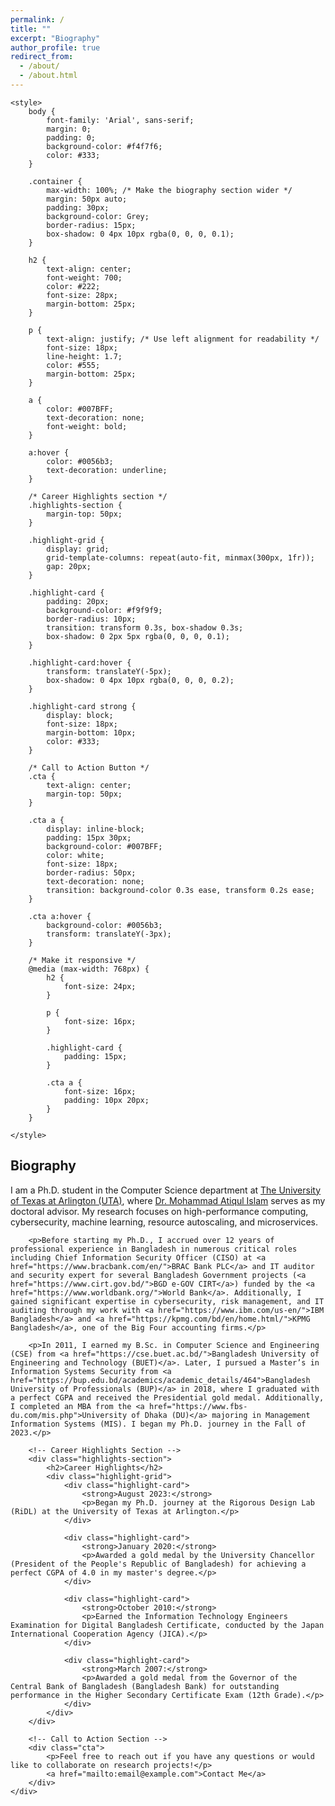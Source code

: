 ```yaml
---
permalink: /
title: ""
excerpt: "Biography"
author_profile: true
redirect_from: 
  - /about/
  - /about.html
---
```


<html lang="en">
<head>
    <meta charset="UTF-8">
    <meta name="viewport" content="width=device-width, initial-scale=1.0">
    
    <style>
        body {
            font-family: 'Arial', sans-serif;
            margin: 0;
            padding: 0;
            background-color: #f4f7f6;
            color: #333;
        }

        .container {
            max-width: 100%; /* Make the biography section wider */
            margin: 50px auto;
            padding: 30px;
            background-color: Grey;
            border-radius: 15px;
            box-shadow: 0 4px 10px rgba(0, 0, 0, 0.1);
        }

        h2 {
            text-align: center;
            font-weight: 700;
            color: #222;
            font-size: 28px;
            margin-bottom: 25px;
        }

        p {
            text-align: justify; /* Use left alignment for readability */
            font-size: 18px;
            line-height: 1.7;
            color: #555;
            margin-bottom: 25px;
        }

        a {
            color: #007BFF;
            text-decoration: none;
            font-weight: bold;
        }

        a:hover {
            color: #0056b3;
            text-decoration: underline;
        }

        /* Career Highlights section */
        .highlights-section {
            margin-top: 50px;
        }

        .highlight-grid {
            display: grid;
            grid-template-columns: repeat(auto-fit, minmax(300px, 1fr));
            gap: 20px;
        }

        .highlight-card {
            padding: 20px;
            background-color: #f9f9f9;
            border-radius: 10px;
            transition: transform 0.3s, box-shadow 0.3s;
            box-shadow: 0 2px 5px rgba(0, 0, 0, 0.1);
        }

        .highlight-card:hover {
            transform: translateY(-5px);
            box-shadow: 0 4px 10px rgba(0, 0, 0, 0.2);
        }

        .highlight-card strong {
            display: block;
            font-size: 18px;
            margin-bottom: 10px;
            color: #333;
        }

        /* Call to Action Button */
        .cta {
            text-align: center;
            margin-top: 50px;
        }

        .cta a {
            display: inline-block;
            padding: 15px 30px;
            background-color: #007BFF;
            color: white;
            font-size: 18px;
            border-radius: 50px;
            text-decoration: none;
            transition: background-color 0.3s ease, transform 0.2s ease;
        }

        .cta a:hover {
            background-color: #0056b3;
            transform: translateY(-3px);
        }

        /* Make it responsive */
        @media (max-width: 768px) {
            h2 {
                font-size: 24px;
            }

            p {
                font-size: 16px;
            }

            .highlight-card {
                padding: 15px;
            }

            .cta a {
                font-size: 16px;
                padding: 10px 20px;
            }
        }

    </style>
</head>
<body>

<div class="container">
    <!-- Biography Section -->
    <div class="biography-section">
      <h2>Biography</h2>
        <p>I am a Ph.D. student in the Computer Science department at <a href="https://www.uta.edu/academics/schools-colleges/engineering/academics/departments/cse/">The University of Texas at Arlington (UTA)</a>, where <a href="https://crystal.uta.edu/~mislam/">Dr. Mohammad Atiqul Islam</a> serves as my doctoral advisor. My research focuses on high-performance computing, cybersecurity, machine learning, resource autoscaling, and microservices.</p>

        <p>Before starting my Ph.D., I accrued over 12 years of professional experience in Bangladesh in numerous critical roles including Chief Information Security Officer (CISO) at <a href="https://www.bracbank.com/en/">BRAC Bank PLC</a> and IT auditor and security expert for several Bangladesh Government projects (<a href="https://www.cirt.gov.bd/">BGD e-GOV CIRT</a>) funded by the <a href="https://www.worldbank.org/">World Bank</a>. Additionally, I gained significant expertise in cybersecurity, risk management, and IT auditing through my work with <a href="https://www.ibm.com/us-en/">IBM Bangladesh</a> and <a href="https://kpmg.com/bd/en/home.html/">KPMG Bangladesh</a>, one of the Big Four accounting firms.</p>

        <p>In 2011, I earned my B.Sc. in Computer Science and Engineering (CSE) from <a href="https://cse.buet.ac.bd/">Bangladesh University of Engineering and Technology (BUET)</a>. Later, I pursued a Master’s in Information Systems Security from <a href="https://bup.edu.bd/academics/academic_details/464">Bangladesh University of Professionals (BUP)</a> in 2018, where I graduated with a perfect CGPA and received the Presidential gold medal. Additionally, I completed an MBA from the <a href="https://www.fbs-du.com/mis.php">University of Dhaka (DU)</a> majoring in Management Information Systems (MIS). I began my Ph.D. journey in the Fall of 2023.</p>

        <!-- Career Highlights Section -->
        <div class="highlights-section">
            <h2>Career Highlights</h2>
            <div class="highlight-grid">
                <div class="highlight-card">
                    <strong>August 2023:</strong>
                    <p>Began my Ph.D. journey at the Rigorous Design Lab (RiDL) at the University of Texas at Arlington.</p>
                </div>

                <div class="highlight-card">
                    <strong>January 2020:</strong>
                    <p>Awarded a gold medal by the University Chancellor (President of the People's Republic of Bangladesh) for achieving a perfect CGPA of 4.0 in my master's degree.</p>
                </div>

                <div class="highlight-card">
                    <strong>October 2010:</strong>
                    <p>Earned the Information Technology Engineers Examination for Digital Bangladesh Certificate, conducted by the Japan International Cooperation Agency (JICA).</p>
                </div>

                <div class="highlight-card">
                    <strong>March 2007:</strong>
                    <p>Awarded a gold medal from the Governor of the Central Bank of Bangladesh (Bangladesh Bank) for outstanding performance in the Higher Secondary Certificate Exam (12th Grade).</p>
                </div>
            </div>
        </div>

        <!-- Call to Action Section -->
        <div class="cta">
            <p>Feel free to reach out if you have any questions or would like to collaborate on research projects!</p>
            <a href="mailto:email@example.com">Contact Me</a>
        </div>
    </div>
</div>

</body>
</html>
